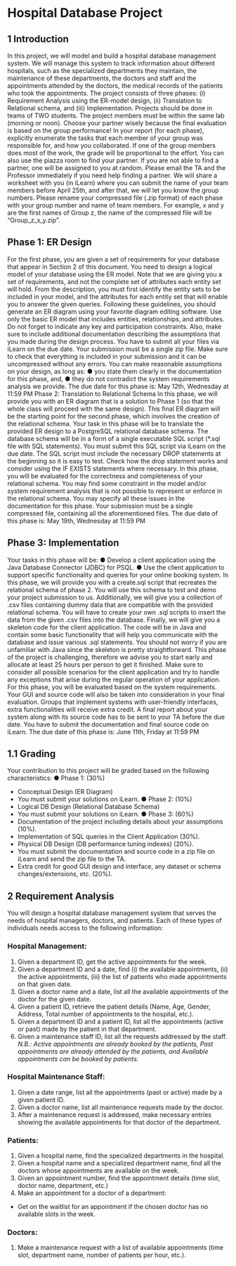 # Hospital Database Project
## 1 Introduction
In this project, we will model and build a hospital database management system. We will manage
this system to track information about different hospitals, such as the specialized departments
they maintain, the maintenance of these departments, the doctors and staff and the appointments
attended by the doctors, the medical records of the patients who took the appointments.
The project consists of three phases: (i) Requirement Analysis using the ER-model design, (ii)
Translation to Relational schema, and (iii) Implementation.
Projects should be done in teams of TWO students. The project members must be within the
same lab (morning or noon). Choose your partner wisely because the final evaluation is based
on the group performance! In your report (for each phase), explicitly enumerate the tasks that
each member of your group was responsible for, and how you collaborated. If one of the group
members does most of the work, the grade will be proportional to the effort. You can also use the
piazza room to find your partner. If you are not able to find a partner, one will be assigned to you
at random. Please email the TA and the Professor immediately if you need help finding a partner.
We will share a worksheet with you (in iLearn) where you can submit the name of your team
members before April 25th, and after that, we will let you know the group numbers. Please
rename your compressed file (.zip format) of each phase with your group number and name of
team members. For example, x and y are the first names of Group z, the name of the compressed
file will be “Group_z_x_y.zip”.
## Phase 1: ER Design
For the first phase, you are given a set of requirements for your database that appear in Section 2
of this document. You need to design a logical model of your database using the ER model. Note
that we are giving you a set of requirements, and not the complete set of attributes each entity set
will hold. From the description, you must first identify the entity sets to be included in your
model, and the attributes for each entity set that will enable you to answer the given queries.
Following these guidelines, you should generate an ER diagram using your favorite diagram
editing software. Use only the basic ER model that includes entities, relationships, and attributes.
Do not forget to indicate any key and participation constraints. Also, make sure to include
additional documentation describing the assumptions that you made during the design process.
You have to submit all your files via iLearn on the due date. Your submission must be a single
zip file. Make sure to check that everything is included in your submission and it can be
uncompressed without any errors.
You can make reasonable assumptions on your design, as long as:
● you state them clearly in the documentation for this phase, and,
● they do not contradict the system requirements analysis we provide.
The due date for this phase is: May 12th, Wednesday at 11:59 PM
Phase 2: Translation to Relational Schema
In this phase, we will provide you with an ER diagram that is a solution to Phase 1 (so that the
whole class will proceed with the same design). This final ER diagram will be the starting point
for the second phase, which involves the creation of the relational schema.
Your task in this phase will be to translate the provided ER design to a PostgreSQL relational
database schema. The database schema will be in a form of a single executable SQL script (*.sql
file with SQL statements). You must submit this SQL script via iLearn on the due date. The
SQL script must include the necessary DROP statements at the beginning so it is easy to test.
Check how the drop statement works and consider using the IF EXISTS statements where
necessary.
In this phase, you will be evaluated for the correctness and completeness of your relational
schema. You may find some constraint in the model and/or system requirement analysis that is
not possible to represent or enforce in the relational schema. You may specify all these issues in
the documentation for this phase. Your submission must be a single compressed file, containing
all the aforementioned files.
The due date of this phase is: May 19th, Wednesday at 11:59 PM
## Phase 3: Implementation
Your tasks in this phase will be:
● Develop a client application using the Java Database Connector (JDBC) for PSQL.
● Use the client application to support specific functionality and queries for your online
booking system.
In this phase, we will provide you with a create.sql script that recreates the relational schema of
phase 2. You will use this schema to test and demo your project submission to us. Additionally,
we will give you a collection of .csv files containing dummy data that are compatible with the
provided relational schema. You will have to create your own .sql scripts to insert the data from
the given .csv files into the database.
Finally, we will give you a skeleton code for the client application. The code will be in Java and
contain some basic functionality that will help you communicate with the database and issue
various .sql statements. You should not worry if you are unfamiliar with Java since the skeleton
is pretty straightforward.
This phase of the project is challenging, therefore we advise you to start early and allocate at
least 25 hours per person to get it finished. Make sure to consider all possible scenarios for the
client application and try to handle any exceptions that arise during the regular operation of your
application.
For this phase, you will be evaluated based on the system requirements. Your GUI and source
code will also be taken into consideration in your final evaluation. Groups that implement
systems with user-friendly interfaces, extra functionalities will receive extra credit. A final report
about your system along with its source code has to be sent to your TA before the due date. You
have to submit the documentation and final source code on iLearn.
The due date of this phase is: June 11th, Friday at 11:59 PM
## 1.1 Grading
Your contribution to this project will be graded based on the following characteristics:
● Phase 1: (30%)
- Conceptual Design (ER Diagram)
- You must submit your solutions on iLearn.
● Phase 2: (10%)
- Logical DB Design (Relational Database Schema)
- You must submit your solutions on iLearn.
● Phase 3: (60%)
- Documentation of the project including details about your assumptions (10%).
- Implementation of SQL queries in the Client Application (30%).
- Physical DB Design (DB performance tuning indexes) (20%).
- You must submit the documentation and source code in a zip file on iLearn and
send the zip file to the TA.
- Extra credit for good GUI design and interface, any dataset or schema
changes/extensions, etc. (20%).
## 2 Requirement Analysis
You will design a hospital database management system that serves the needs of hospital
managers, doctors, and patients. Each of these types of individuals needs access to the following
information:
### Hospital Management:
1. Given a department ID, get the active appointments for the week.
2. Given a department ID and a date, find (i) the available appointments, (ii) the active
appointments, (iii) the list of patients who made appointments on that given date.
3. Given a doctor name and a date, list all the available appointments of the doctor for the
given date.
4. Given a patient ID, retrieve the patient details (Name, Age, Gender, Address, Total
number of appointments to the hospital, etc.).
5. Given a department ID and a patient ID, list all the appointments (active or past) made by
the patient in that department.
6. Given a maintenance staff ID, list all the requests addressed by the staff.
*N.B.: Active appointments are already booked by the patients, Past appointments are already
attended by the patients, and Available appointments can be booked by patients.*
### Hospital Maintenance Staff:
1. Given a date range, list all the appointments (past or active) made by a given patient ID.
2. Given a doctor name, list all maintenance requests made by the doctor.
3. After a maintenance request is addressed, make necessary entries showing the available
appointments for that doctor of the department.
### Patients:
1. Given a hospital name, find the specialized departments in the hospital.
2. Given a hospital name and a specialized department name, find all the doctors whose
appointments are available on the week.
3. Given an appointment number, find the appointment details (time slot, doctor name,
department, etc.)
4. Make an appointment for a doctor of a department:
- Get on the waitlist for an appointment if the chosen doctor has no available slots
in the week.
### Doctors:
1. Make a maintenance request with a list of available appointments (time slot, department
name, number of patients per hour, etc.).
